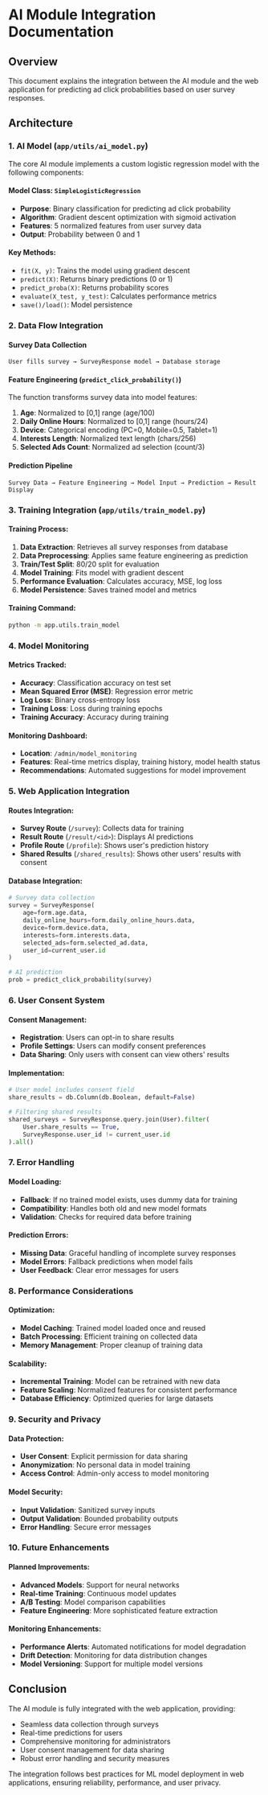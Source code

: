 # AI Module Integration Documentation

## Overview
This document explains the integration between the AI module and the web application for predicting ad click probabilities based on user survey responses.

## Architecture

### 1. AI Model (`app/utils/ai_model.py`)
The core AI module implements a custom logistic regression model with the following components:

#### Model Class: `SimpleLogisticRegression`
- **Purpose**: Binary classification for predicting ad click probability
- **Algorithm**: Gradient descent optimization with sigmoid activation
- **Features**: 5 normalized features from user survey data
- **Output**: Probability between 0 and 1

#### Key Methods:
- `fit(X, y)`: Trains the model using gradient descent
- `predict(X)`: Returns binary predictions (0 or 1)
- `predict_proba(X)`: Returns probability scores
- `evaluate(X_test, y_test)`: Calculates performance metrics
- `save()/load()`: Model persistence

### 2. Data Flow Integration

#### Survey Data Collection
```
User fills survey → SurveyResponse model → Database storage
```

#### Feature Engineering (`predict_click_probability()`)
The function transforms survey data into model features:

1. **Age**: Normalized to [0,1] range (age/100)
2. **Daily Online Hours**: Normalized to [0,1] range (hours/24)
3. **Device**: Categorical encoding (PC=0, Mobile=0.5, Tablet=1)
4. **Interests Length**: Normalized text length (chars/256)
5. **Selected Ads Count**: Normalized ad selection (count/3)

#### Prediction Pipeline
```
Survey Data → Feature Engineering → Model Input → Prediction → Result Display
```

### 3. Training Integration (`app/utils/train_model.py`)

#### Training Process:
1. **Data Extraction**: Retrieves all survey responses from database
2. **Data Preprocessing**: Applies same feature engineering as prediction
3. **Train/Test Split**: 80/20 split for evaluation
4. **Model Training**: Fits model with gradient descent
5. **Performance Evaluation**: Calculates accuracy, MSE, log loss
6. **Model Persistence**: Saves trained model and metrics

#### Training Command:
```bash
python -m app.utils.train_model
```

### 4. Model Monitoring

#### Metrics Tracked:
- **Accuracy**: Classification accuracy on test set
- **Mean Squared Error (MSE)**: Regression error metric
- **Log Loss**: Binary cross-entropy loss
- **Training Loss**: Loss during training epochs
- **Training Accuracy**: Accuracy during training

#### Monitoring Dashboard:
- **Location**: `/admin/model_monitoring`
- **Features**: Real-time metrics display, training history, model health status
- **Recommendations**: Automated suggestions for model improvement

### 5. Web Application Integration

#### Routes Integration:
- **Survey Route** (`/survey`): Collects data for training
- **Result Route** (`/result/<id>`): Displays AI predictions
- **Profile Route** (`/profile`): Shows user's prediction history
- **Shared Results** (`/shared_results`): Shows other users' results with consent

#### Database Integration:
```python
# Survey data collection
survey = SurveyResponse(
    age=form.age.data,
    daily_online_hours=form.daily_online_hours.data,
    device=form.device.data,
    interests=form.interests.data,
    selected_ads=form.selected_ad.data,
    user_id=current_user.id
)

# AI prediction
prob = predict_click_probability(survey)
```

### 6. User Consent System

#### Consent Management:
- **Registration**: Users can opt-in to share results
- **Profile Settings**: Users can modify consent preferences
- **Data Sharing**: Only users with consent can view others' results

#### Implementation:
```python
# User model includes consent field
share_results = db.Column(db.Boolean, default=False)

# Filtering shared results
shared_surveys = SurveyResponse.query.join(User).filter(
    User.share_results == True,
    SurveyResponse.user_id != current_user.id
).all()
```

### 7. Error Handling

#### Model Loading:
- **Fallback**: If no trained model exists, uses dummy data for training
- **Compatibility**: Handles both old and new model formats
- **Validation**: Checks for required data before training

#### Prediction Errors:
- **Missing Data**: Graceful handling of incomplete survey responses
- **Model Errors**: Fallback predictions when model fails
- **User Feedback**: Clear error messages for users

### 8. Performance Considerations

#### Optimization:
- **Model Caching**: Trained model loaded once and reused
- **Batch Processing**: Efficient training on collected data
- **Memory Management**: Proper cleanup of training data

#### Scalability:
- **Incremental Training**: Model can be retrained with new data
- **Feature Scaling**: Normalized features for consistent performance
- **Database Efficiency**: Optimized queries for large datasets

### 9. Security and Privacy

#### Data Protection:
- **User Consent**: Explicit permission for data sharing
- **Anonymization**: No personal data in model training
- **Access Control**: Admin-only access to model monitoring

#### Model Security:
- **Input Validation**: Sanitized survey inputs
- **Output Validation**: Bounded probability outputs
- **Error Handling**: Secure error messages

### 10. Future Enhancements

#### Planned Improvements:
- **Advanced Models**: Support for neural networks
- **Real-time Training**: Continuous model updates
- **A/B Testing**: Model comparison capabilities
- **Feature Engineering**: More sophisticated feature extraction

#### Monitoring Enhancements:
- **Performance Alerts**: Automated notifications for model degradation
- **Drift Detection**: Monitoring for data distribution changes
- **Model Versioning**: Support for multiple model versions

## Conclusion

The AI module is fully integrated with the web application, providing:
- Seamless data collection through surveys
- Real-time predictions for users
- Comprehensive monitoring for administrators
- User consent management for data sharing
- Robust error handling and security measures

The integration follows best practices for ML model deployment in web applications, ensuring reliability, performance, and user privacy. 